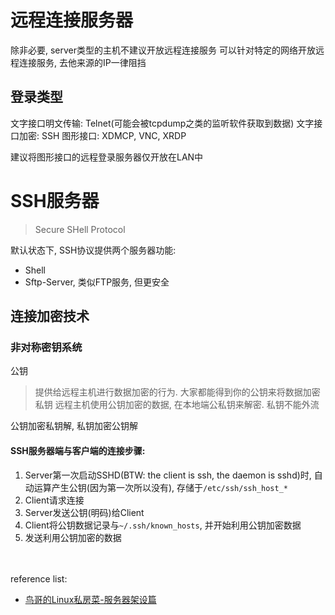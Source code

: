 # 远程连接服务器
除非必要, server类型的主机不建议开放远程连接服务
可以针对特定的网络开放远程连接服务, 去他来源的IP一律阻挡

## 登录类型
文字接口明文传输: Telnet(可能会被tcpdump之类的监听软件获取到数据)
文字接口加密: SSH
图形接口: XDMCP, VNC, XRDP

建议将图形接口的远程登录服务器仅开放在LAN中

# SSH服务器
> Secure SHell Protocol

默认状态下, SSH协议提供两个服务器功能:
- Shell
- Sftp-Server, 类似FTP服务, 但更安全

## 连接加密技术
### 非对称密钥系统
公钥
> 提供给远程主机进行数据加密的行为. 大家都能得到你的公钥来将数据加密
私钥
> 远程主机使用公钥加密的数据, 在本地端公私钥来解密. 私钥不能外流

公钥加密私钥解, 私钥加密公钥解

#### SSH服务器端与客户端的连接步骤:
1. Server第一次启动SSHD(BTW: the client is ssh, the daemon is sshd)时, 自动运算产生公钥(因为第一次所以没有), 存储于`/etc/ssh/ssh_host_*`
2. Client请求连接
3. Server发送公钥(明码)给Client
4. Client将公钥数据记录与`~/.ssh/known_hosts`, 并开始利用公钥加密数据
5. 发送利用公钥加密的数据





<br/><br/>reference list:
- [鸟哥的Linux私房菜-服务器架设篇]()

